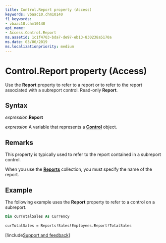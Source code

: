 ```yaml
---
title: Control.Report property (Access)
keywords: vbaac10.chm10140
f1_keywords:
- vbaac10.chm10140
api_name:
- Access.Control.Report
ms.assetid: 1c1f4703-bda7-de97-eb13-830238a5170a
ms.date: 03/06/2019
ms.localizationpriority: medium
---
```



# Control.Report property (Access)

Use the **Report** property to refer to a report or to refer to the report associated with a subreport control. Read-only **Report**.


## Syntax

_expression_.**Report**

_expression_ A variable that represents a **[Control](Access.Control.md)** object.


## Remarks

This property is typically used to refer to the report contained in a subreport control.

When you use the **[Reports](Access.Reports.md)** collection, you must specify the name of the report.


## Example

The following example uses the **Report** property to refer to a control on a subreport.

```vb
Dim curTotalSales As Currency 
 
curTotalSales = Reports!Sales!Employees.Report!TotalSales
```




[!include[Support and feedback](~/includes/feedback-boilerplate.md)]